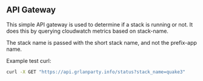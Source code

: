 ## API Gateway
This simple API gateway is used to determine if a stack is running or not. It does this by querying cloudwatch metrics
based on stack-name.

The stack name is passed with the short stack name, and not the prefix-app name.

Example test curl:
```bash
curl -X GET "https://api.grlanparty.info/status?stack_name=quake3"  
```

